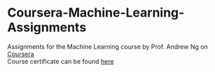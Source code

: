 # Coursera-Machine-Learning-Assignments
Assignments for the Machine Learning course by Prof. Andrew Ng on [Coursera](coursera.com)  
Course certificate can be found [here](https://www.coursera.org/account/accomplishments/verify/ES2H77HTYAUY)
